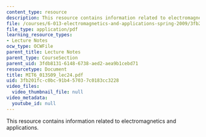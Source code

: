 ```yaml
---
content_type: resource
description: This resource contains information related to electromagnetics and applications.
file: /courses/6-013-electromagnetics-and-applications-spring-2009/3fb201fcc0bc91b457037c0183cc3228_MIT6_013S09_lec24.pdf
file_type: application/pdf
learning_resource_types:
- Lecture Notes
ocw_type: OCWFile
parent_title: Lecture Notes
parent_type: CourseSection
parent_uid: 3fdb8131-6148-6738-aed2-aea9b1cebd71
resourcetype: Document
title: MIT6_013S09_lec24.pdf
uid: 3fb201fc-c0bc-91b4-5703-7c0183cc3228
video_files:
  video_thumbnail_file: null
video_metadata:
  youtube_id: null
---
```

This resource contains information related to electromagnetics and applications.

